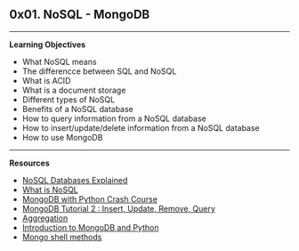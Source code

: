 ## 0x01. NoSQL - MongoDB
****
**Learning Objectives**

- What NoSQL means
- The differencce between SQL and NoSQL
- What is ACID
- What is a document storage
- Different types of NoSQL
- Benefits of a NoSQL database
- How to query information from a NoSQL database
- How to insert/update/delete information from a NoSQL database
- How to use MongoDB
****

**Resources**

- [NoSQL Databases Explained](https://riak.com/resources/nosql-databases/)
- [What is NoSQL](https://www.youtube.com/watch?v=qUV2j3XBRHc)
- [MongoDB with Python Crash Course](https://www.youtube.com/watch?v=E-1xI85Zog8)
- [MongoDB Tutorial 2 : Insert, Update, Remove, Query](https://www.youtube.com/watch?v=CB9G5Dvv-EE)
- [Aggregation](https://www.mongodb.com/docs/manual/aggregation/)
- [Introduction to MongoDB and Python](https://realpython.com/introduction-to-mongodb-and-python/)
- [Mongo shell methods](https://www.mongodb.com/docs/manual/reference/method/)
